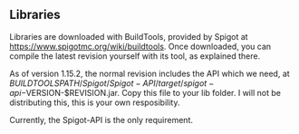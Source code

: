 ## Libraries

Libraries are downloaded with BuildTools, provided by Spigot at https://www.spigotmc.org/wiki/buildtools. Once downloaded, you can compile the latest revision yourself with its tool, as explained there. 

As of version 1.15.2, the normal revision includes the API which we need, at $BUILDTOOLSPATH/Spigot/Spigot-API/target/spigot-api-$VERSION-$REVISION.jar. Copy this file to your lib folder. I will not be distributing this, this is your own resposibility. 

Currently, the Spigot-API is the only requirement.

